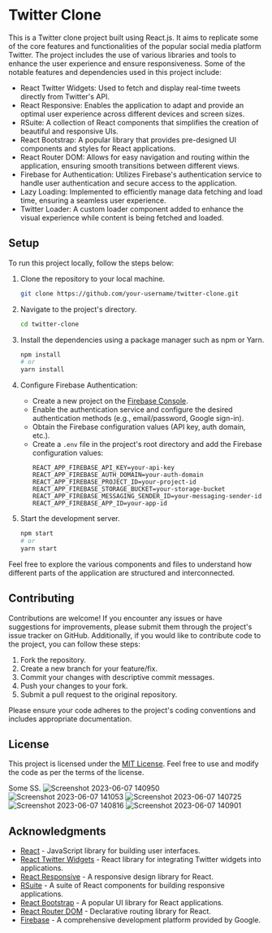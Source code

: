 # Twitter Clone

This is a Twitter clone project built using React.js. It aims to replicate some of the core features and functionalities of the popular social media platform Twitter. The project includes the use of various libraries and tools to enhance the user experience and ensure responsiveness. Some of the notable features and dependencies used in this project include:

- React Twitter Widgets: Used to fetch and display real-time tweets directly from Twitter's API.
- React Responsive: Enables the application to adapt and provide an optimal user experience across different devices and screen sizes.
- RSuite: A collection of React components that simplifies the creation of beautiful and responsive UIs.
- React Bootstrap: A popular library that provides pre-designed UI components and styles for React applications.
- React Router DOM: Allows for easy navigation and routing within the application, ensuring smooth transitions between different views.
- Firebase for Authentication: Utilizes Firebase's authentication service to handle user authentication and secure access to the application.
- Lazy Loading: Implemented to efficiently manage data fetching and load time, ensuring a seamless user experience.
- Twitter Loader: A custom loader component added to enhance the visual experience while content is being fetched and loaded.

## Setup

To run this project locally, follow the steps below:

1. Clone the repository to your local machine.
   ```bash
   git clone https://github.com/your-username/twitter-clone.git
   ```

2. Navigate to the project's directory.
   ```bash
   cd twitter-clone
   ```

3. Install the dependencies using a package manager such as npm or Yarn.
   ```bash
   npm install
   # or
   yarn install
   ```

4. Configure Firebase Authentication:
   - Create a new project on the [Firebase Console](https://console.firebase.google.com/).
   - Enable the authentication service and configure the desired authentication methods (e.g., email/password, Google sign-in).
   - Obtain the Firebase configuration values (API key, auth domain, etc.).
   - Create a `.env` file in the project's root directory and add the Firebase configuration values:
     ```
     REACT_APP_FIREBASE_API_KEY=your-api-key
     REACT_APP_FIREBASE_AUTH_DOMAIN=your-auth-domain
     REACT_APP_FIREBASE_PROJECT_ID=your-project-id
     REACT_APP_FIREBASE_STORAGE_BUCKET=your-storage-bucket
     REACT_APP_FIREBASE_MESSAGING_SENDER_ID=your-messaging-sender-id
     REACT_APP_FIREBASE_APP_ID=your-app-id
     ```

5. Start the development server.
   ```bash
   npm start
   # or
   yarn start
   ```


Feel free to explore the various components and files to understand how different parts of the application are structured and interconnected.

## Contributing

Contributions are welcome! If you encounter any issues or have suggestions for improvements, please submit them through the project's issue tracker on GitHub. Additionally, if you would like to contribute code to the project, you can follow these steps:

1. Fork the repository.
2. Create a new branch for your feature/fix.
3. Commit your changes with descriptive commit messages.
4. Push your changes to your fork.
5. Submit a pull request to the original repository.

Please ensure your code adheres to the project's coding conventions and includes appropriate documentation.

## License

This project is licensed under the [MIT License](LICENSE). Feel free to use and modify the code as per the terms of the license.

Some SS.
![Screenshot 2023-06-07 140950](https://github.com/Nee-Shar/Twitter-Clone/assets/99169026/2cf15056-bcf1-4091-9710-d3a0a6d89649)
![Screenshot 2023-06-07 141053](https://github.com/Nee-Shar/Twitter-Clone/assets/99169026/8b753013-ffa6-4db3-b391-1a54320e5eea)
![Screenshot 2023-06-07 140725](https://github.com/Nee-Shar/Twitter-Clone/assets/99169026/d630f52d-d288-464c-ad72-292979594c32)
![Screenshot 2023-06-07 140816](https://github.com/Nee-Shar/Twitter-Clone/assets/99169026/a36983bb-0774-4325-9e26-9cb08c26dc31)
![Screenshot 2023-06-07 140901](https://github.com/Nee-Shar/Twitter-Clone/assets/99169026/e87727e8-1417-49da-95fe-205ae8061090)


## Acknowledgments

- [React](https://reactjs.org) - JavaScript library for building user interfaces.
- [React Twitter Widgets](https://www.npmjs.com/package/react-twitter-widgets) - React library for integrating Twitter widgets into applications.
- [React Responsive](https://www.npmjs.com/package/react-responsive) - A responsive design library for React.
- [RSuite](https://rsuitejs.com) - A suite of React components for building responsive applications.
- [React Bootstrap](https://react-bootstrap.github.io) - A popular UI library for React applications.
- [React Router DOM](https://reactrouter.com/web/guides/quick-start) - Declarative routing library for React.
- [Firebase](https://firebase.google.com) - A comprehensive development platform provided by Google.
